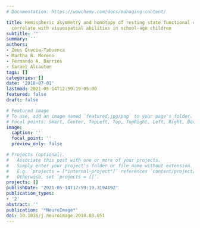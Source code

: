 ```yaml
---
# Documentation: https://wowchemy.com/docs/managing-content/

title: Hemispheric asymmetry and homotopy of resting state functional connectivity
  correlate with visuospatial abilities in school-age children
subtitle: ''
summary: ''
authors:
- Zeus Gracia-Tabuenca
- Martha B. Moreno
- Fernando A. Barrios
- Sarael Alcauter
tags: []
categories: []
date: '2018-07-01'
lastmod: 2021-05-14T12:59:19-05:00
featured: false
draft: false

# Featured image
# To use, add an image named `featured.jpg/png` to your page's folder.
# Focal points: Smart, Center, TopLeft, Top, TopRight, Left, Right, BottomLeft, Bottom, BottomRight.
image:
  caption: ''
  focal_point: ''
  preview_only: false

# Projects (optional).
#   Associate this post with one or more of your projects.
#   Simply enter your project's folder or file name without extension.
#   E.g. `projects = ["internal-project"]` references `content/project/deep-learning/index.md`.
#   Otherwise, set `projects = []`.
projects: []
publishDate: '2021-05-14T17:59:19.319419Z'
publication_types:
- '2'
abstract: ''
publication: '*NeuroImage*'
doi: 10.1016/j.neuroimage.2018.03.051
---
```

